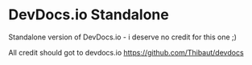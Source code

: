 # DevDocs.io Standalone
Standalone version of DevDocs.io - i deserve no credit for this one ;)

All credit should got to devdocs.io
https://github.com/Thibaut/devdocs
